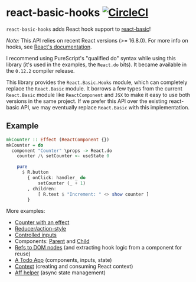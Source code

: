 # react-basic-hooks [![CircleCI](https://circleci.com/gh/spicydonuts/purescript-react-basic-hooks.svg?style=svg)](https://circleci.com/gh/spicydonuts/purescript-react-basic-hooks)

`react-basic-hooks` adds React hook support to [react-basic](https://github.com/lumihq/purescript-react-basic)!

_Note:_ This API relies on recent React versions (>= 16.8.0).
For more info on hooks, see [React's documentation](https://reactjs.org/docs/hooks-intro.html).

I recommend using PureScript's "qualified do" syntax while using this library (it's used in the examples, the `React.do` bits).
It became available in the `0.12.2` compiler release.

This library provides the `React.Basic.Hooks` module, which can completely replace the `React.Basic` module.
It borrows a few types from the current `React.Basic` module like `ReactComponent` and `JSX` to make it easy to use both versions in the same project.
If we prefer this API over the existing react-basic API, we may eventually replace `React.Basic` with this implementation.

## Example

```purs
mkCounter :: Effect (ReactComponent {})
mkCounter = do
  component "Counter" \props -> React.do
    counter /\ setCounter <- useState 0

    pure
      $ R.button
        { onClick: handler_ do
            setCounter (_ + 1)
        , children:
            [ R.text $ "Increment: " <> show counter ]
        }
```

More examples:

- [Counter with an effect](./examples/counter/src/Counter.purs)
- [Reducer/action-style](./examples/reducer/src/Reducer.purs)
- [Controlled inputs](./examples/controlled-input/src/ControlledInput.purs)
- Components: [Parent](./examples/component/src/Container.purs) and [Child](./examples/component/src/ToggleButton.purs)
- [Refs to DOM nodes](./examples/refs/src/Refs.purs) (and extracting hook logic from a component for reuse)
- [A Todo App](./examples/todo-app/src/TodoApp.purs) (components, inputs, state)
- [Context](./examples/context/src/Context.purs) (creating and consuming React context)
- [Aff helper](./examples/aff/src/AffEx.purs) (async state management)
